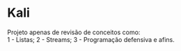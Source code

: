 # Kali
Projeto apenas de revisão de conceitos como: <br />
1 - Listas;
2 - Streams;
3 - Programação defensiva e afins.

